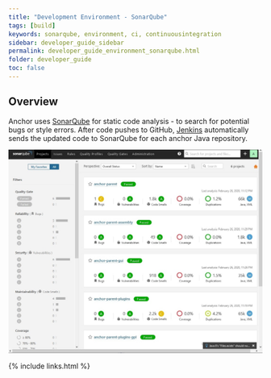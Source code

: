 ```yaml
---
title: "Development Environment - SonarQube"
tags: [build]
keywords: sonarqube, environment, ci, continuousintegration
sidebar: developer_guide_sidebar
permalink: developer_guide_environment_sonarqube.html
folder: developer_guide
toc: false
---
```


## Overview

Anchor uses [SonarQube](https://www.sonarqube.org/) for static code analysis - to search for potential bugs or style errors. After code pushes to GitHub, [Jenkins](/developer_guide_environment_jenkins.html) automatically sends the updated code to SonarQube for each anchor Java repository.

![sonarqube](/images/developer_guide/sonarqube.jpg)

{% include links.html %}